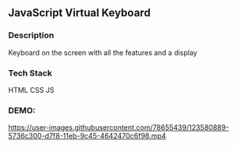 ## JavaScript Virtual Keyboard

### Description
 Keyboard on the screen with all the features and a display 

### Tech Stack 
HTML
CSS
JS

### DEMO: 
https://user-images.githubusercontent.com/78655439/123580889-5736c300-d7f8-11eb-9c45-4642470c6f98.mp4